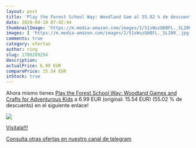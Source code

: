 ```yaml
---
layout: post
title: 'Play the Forest School Way: Woodland Gam al 55.02 % de descuento'
date: 2020-04-10 07:42:44
thumbnailImage: 'https://m.media-amazon.com/images/I/51sWuzQ6BFL._SL200_.jpg'
images: [ 'https://m.media-amazon.com/images/I/51sWuzQ6BFL._SL200_.jpg' ]
comments: true
category: ofertas
author: ring
slug: 1780289294
description:
actualPrice: 6.99 EUR
comparePrice: 15.54 EUR
inStock: true
---
```


Ahora mismo tienes [Play the Forest School Way: Woodland Games and Crafts for Adventurous Kids](https://www.amazon.es/dp/1780289294/?tag=redken-21) a 6.99 EUR (original: 15.54 EUR) (55.02 %  de descuento) en el siguiente enlace!

[![](https://m.media-amazon.com/images/I/51sWuzQ6BFL._SL200_.jpg)](https://www.amazon.es/dp/1780289294/?tag=redken-21)

[Visítala!!!](https://www.amazon.es/dp/1780289294/?tag=redken-21)

[Consulta otras ofertas en nuestro canal de telegram](https://t.me/s/ofertas25)
